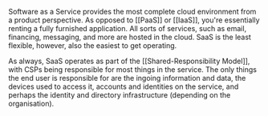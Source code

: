 Software as a Service provides the most complete cloud environment from a product perspective. As opposed to [[PaaS]] or [[IaaS]], you're essentially renting a fully furnished application. All sorts of services, such as email, financing, messaging, and more are hosted in the cloud. SaaS is the least flexible, however, also the easiest to get operating.

As always, SaaS operates as part of the [[Shared-Responsibility Model]], with CSPs being responsible for most things in the service. The only things the end user is responsible for are the ingoing information and data, the devices used to access it, accounts and identities on the service, and perhaps the identity and directory infrastructure (depending on the organisation).
